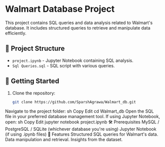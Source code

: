 # Walmart Database Project

This project contains SQL queries and data analysis related to Walmart's database. It includes structured queries to retrieve and manipulate data efficiently.

## 📂 Project Structure
- `project.ipynb` - Jupyter Notebook containing SQL analysis.
- `Sql Queries.sql` - SQL script with various queries.

## 🚀 Getting Started
1. Clone the repository:
   ```sh
   git clone https://github.com/SparshAgrawa/Walmart_db.git
Navigate to the project folder:
sh
Copy
Edit
cd Walmart_db
Open the SQL file in your preferred database management tool.
If using Jupyter Notebook, open:
sh
Copy
Edit
jupyter notebook project.ipynb
🛠 Prerequisites
MySQL / PostgreSQL / SQLite (whichever database you're using)
Jupyter Notebook (if using .ipynb files)
📜 Features
Structured SQL queries for Walmart's data.
Data manipulation and retrieval.
Insights from the dataset.
